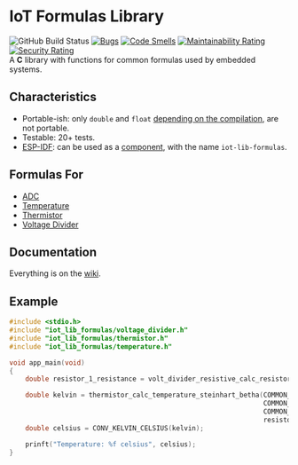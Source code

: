 # IoT Formulas Library

![GitHub Build Status](https://github.com/gfurtadoalmeida/iot-lib-formulas/actions/workflows/build.yml/badge.svg) [![Bugs](https://sonarcloud.io/api/project_badges/measure?project=iot_lib_formulas&metric=bugs)](https://sonarcloud.io/summary/new_code?id=iot_lib_formulas) [![Code Smells](https://sonarcloud.io/api/project_badges/measure?project=iot_lib_formulas&metric=code_smells)](https://sonarcloud.io/summary/new_code?id=iot_lib_formulas) [![Maintainability Rating](https://sonarcloud.io/api/project_badges/measure?project=iot_lib_formulas&metric=sqale_rating)](https://sonarcloud.io/summary/new_code?id=iot_lib_formulas) [![Security Rating](https://sonarcloud.io/api/project_badges/measure?project=iot_lib_formulas&metric=security_rating)](https://sonarcloud.io/summary/new_code?id=iot_lib_formulas)      
A **C** library with functions for common formulas used by embedded systems.  

## Characteristics

* Portable-ish: only `double` and `float` [depending on the compilation](https://github.com/gfurtadoalmeida/iot-lib-formulas/wiki/Choosing-the-Decimal-Type), are not portable.
* Testable: 20+ tests.
* [ESP-IDF](https://docs.espressif.com/projects/esp-idf/en/latest/esp32/get-started/): can be used as a [component](https://docs.espressif.com/projects/esp-idf/en/latest/esp32/api-guides/build-system.html#component-cmakelists-files), with the name `iot-lib-formulas`.

## Formulas For

* [ADC](https://github.com/gfurtadoalmeida/iot-lib-formulas/wiki/ADC)
* [Temperature](https://github.com/gfurtadoalmeida/iot-lib-formulas/wiki/Temperature)
* [Thermistor](https://github.com/gfurtadoalmeida/iot-lib-formulas/wiki/Thermistor)
* [Voltage Divider](https://github.com/gfurtadoalmeida/iot-lib-formulas/wiki/Voltage-Divider)

## Documentation

Everything is on the [wiki](https://github.com/gfurtadoalmeida/iot-lib-formulas/wiki).

## Example

```cpp
#include <stdio.h>
#include "iot_lib_formulas/voltage_divider.h"
#include "iot_lib_formulas/thermistor.h"
#include "iot_lib_formulas/temperature.h"

void app_main(void)
{
    double resistor_1_resistance = volt_divider_resistive_calc_resistor_2(5.0, 10000.0, 2.5);

    double kelvin = thermistor_calc_temperature_steinhart_betha(COMMON_THERM_PROBE_AMBIENT_TEMP_KELVIN,
                                                                COMMON_THERM_PROBE_RESISTANCE,
                                                                COMMON_THERM_PROBE_BETHA,
                                                                resistor_1_resistance);
    double celsius = CONV_KELVIN_CELSIUS(kelvin);

    prinft("Temperature: %f celsius", celsius);
}
```
